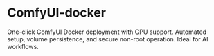 # ComfyUI-docker
One-click ComfyUI Docker deployment with GPU support. Automated setup, volume persistence, and secure non-root operation. Ideal for AI workflows.
